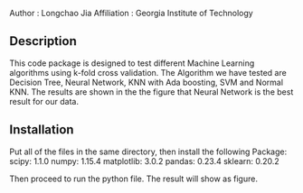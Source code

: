 Author              : Longchao Jia
Affiliation         : Georgia Institute of Technology

Description
-------------
This code package is designed to test different Machine Learning algorithms using k-fold cross validation. The Algorithm we have tested are Decision Tree, Neural Network, KNN with Ada boosting, SVM and Normal KNN. The results are shown in the the figure that Neural Network is the best result for our data. 

Installation
------------
Put all of the files in the same directory, then install the following Package:
scipy: 1.1.0
numpy: 1.15.4
matplotlib: 3.0.2
pandas: 0.23.4
sklearn: 0.20.2

Then proceed to run the python file. The result will show as figure. 
